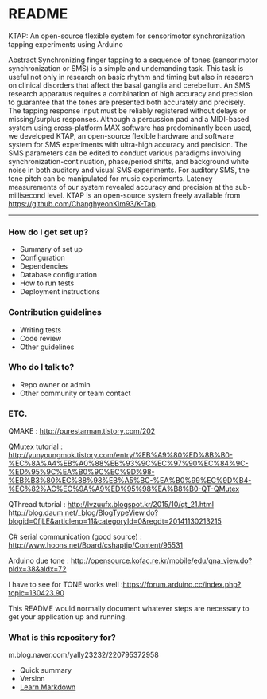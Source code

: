 # README #

KTAP: An open-source flexible system for sensorimotor synchronization tapping experiments using Arduino

Abstract
Synchronizing finger tapping to a sequence of tones (sensorimotor synchronization or SMS) is a simple and undemanding task. This task is useful not only in research on basic rhythm and timing but also in research on clinical disorders that affect the basal ganglia and cerebellum. An SMS research apparatus requires a combination of high accuracy and precision to guarantee that the tones are presented both accurately and precisely. The tapping response input must be reliably registered without delays or missing/surplus responses. Although a percussion pad and a MIDI-based system using cross-platform MAX software has predominantly been used, we developed KTAP, an open-source flexible hardware and software system for SMS experiments with ultra-high accuracy and precision. The SMS parameters can be edited to conduct various paradigms involving synchronization-continuation, phase/period shifts, and background white noise in both auditory and visual SMS experiments. For auditory SMS, the tone pitch can be manipulated for music experiments. Latency measurements of our system revealed accuracy and precision at the sub-millisecond level. KTAP is an open-source system freely available from https://github.com/ChanghyeonKim93/K-Tap.


--------------------------------------------------

### How do I get set up? ###

* Summary of set up
* Configuration
* Dependencies
* Database configuration
* How to run tests
* Deployment instructions

### Contribution guidelines ###

* Writing tests
* Code review
* Other guidelines

### Who do I talk to? ###

* Repo owner or admin
* Other community or team contact

### ETC. ###
QMAKE : http://purestarman.tistory.com/202

QMutex tutorial : http://yunyoungmok.tistory.com/entry/%EB%A9%80%ED%8B%B0-%EC%8A%A4%EB%A0%88%EB%93%9C%EC%97%90%EC%84%9C-%ED%95%9C%EA%B0%9C%EC%9D%98-%EB%B3%80%EC%88%98%EB%A5%BC-%EA%B0%99%EC%9D%B4-%EC%82%AC%EC%9A%A9%ED%95%98%EA%B8%B0-QT-QMutex

QThread tutorial : http://lvzuufx.blogspot.kr/2015/10/qt_21.html
http://blog.daum.net/_blog/BlogTypeView.do?blogid=0fjLE&articleno=11&categoryId=0&regdt=20141130213215

C# serial communication (good source) : http://www.hoons.net/Board/cshaptip/Content/95531

Arduino due tone : http://opensource.kofac.re.kr/mobile/edu/qna_view.do?pIdx=38&aIdx=72

I have to see for TONE works well :https://forum.arduino.cc/index.php?topic=130423.90

This README would normally document whatever steps are necessary to get your application up and running.

### What is this repository for? ###
m.blog.naver.com/yally23232/220795372958
* Quick summary
* Version
* [Learn Markdown](https://bitbucket.org/tutorials/markdowndemo)


